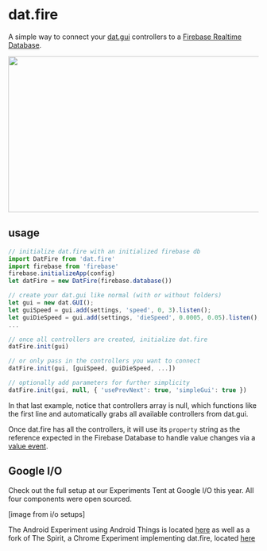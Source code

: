 dat.fire
===

A simple way to connect your [dat.gui](https://github.com/dataarts/dat.gui) controllers to a [Firebase Realtime Database](https://firebase.google.com/docs/database/).

<img src="https://github.com/googlecreativelab/dat.fire/raw/master/imgs/fbplusdatgui.png" width="800" height="314" />
 
usage 
---
```javascript
// initialize dat.fire with an initialized firebase db
import DatFire from 'dat.fire'
import firebase from 'firebase'
firebase.initializeApp(config)
let datFire = new DatFire(firebase.database())

// create your dat.gui like normal (with or without folders)
let gui = new dat.GUI();
let guiSpeed = gui.add(settings, 'speed', 0, 3).listen();
let guiDieSpeed = gui.add(settings, 'dieSpeed', 0.0005, 0.05).listen();
...

// once all controllers are created, initialize dat.fire
datFire.init(gui)

// or only pass in the controllers you want to connect
datFire.init(gui, [guiSpeed, guiDieSpeed, ...])

// optionally add parameters for further simplicity
datFire.init(gui, null, { 'usePrevNext': true, 'simpleGui': true })
``` 

In that last example, notice that controllers array is null, which functions like the first line and automatically grabs all available controllers from dat.gui.

Once dat.fire has all the controllers, it will use its `property` string as the reference expected in the Firebase Database to handle value changes via a [value event](https://firebase.google.com/docs/database/web/read-and-write#listen_for_value_events). 

Google I/O
---

Check out the full setup at our Experiments Tent at Google I/O this year. All four components were open sourced.
 
 [image from i/o setups]

The Android Experiment using Android Things is located [here](https://github.com/googlecreativelab/things-with-firebase-at-io2017) as well as a fork of The Spirit, a Chrome Experiment implementing dat.fire, located [here](https://github.com/trippedout/The-Spirit/)

